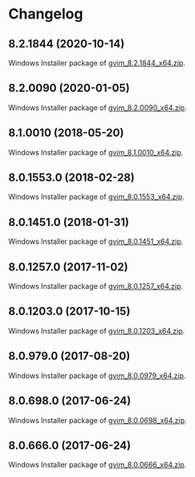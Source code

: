 # Changelog

## 8.2.1844 (2020-10-14)

Windows Installer package of [gvim_8.2.1844_x64.zip](https://github.com/vim/vim-win32-installer/releases/download/v8.2.1844/gvim_8.2.1844_x64.exe).

## 8.2.0090 (2020-01-05)

Windows Installer package of [gvim_8.2.0090_x64.zip](https://github.com/vim/vim-win32-installer/releases/download/v8.2.0090/gvim_8.2.0090_x64.zip).

## 8.1.0010 (2018-05-20)

Windows Installer package of [gvim_8.1.0010_x64.zip](https://github.com/vim/vim-win32-installer/releases/download/v8.1.0010/gvim_8.1.0010_x64.zip).

## 8.0.1553.0 (2018-02-28)

Windows Installer package of [gvim_8.0.1553_x64.zip](https://github.com/vim/vim-win32-installer/releases/download/v8.0.1553/gvim_8.0.1553_x64.zip).

## 8.0.1451.0 (2018-01-31)

Windows Installer package of [gvim_8.0.1451_x64.zip](https://github.com/vim/vim-win32-installer/releases/download/v8.0.1451/gvim_8.0.1451_x64.zip).

## 8.0.1257.0 (2017-11-02)

Windows Installer package of [gvim_8.0.1257_x64.zip](https://github.com/vim/vim-win32-installer/releases/download/v8.0.1257/gvim_8.0.1257_x64.zip).

## 8.0.1203.0 (2017-10-15)

Windows Installer package of [gvim_8.0.1203_x64.zip](https://github.com/vim/vim-win32-installer/releases/download/v8.0.1203/gvim_8.0.1203_x64.zip).

## 8.0.979.0 (2017-08-20)

Windows Installer package of [gvim_8.0.0979_x64.zip](https://github.com/vim/vim-win32-installer/releases/download/v8.0.0979/gvim_8.0.0979_x64.zip).

## 8.0.698.0 (2017-06-24)

Windows Installer package of [gvim_8.0.0698_x64.zip](https://github.com/vim/vim-win32-installer/releases/download/v8.0.0698/gvim_8.0.0698_x64.zip).

## 8.0.666.0 (2017-06-24)

Windows Installer package of [gvim_8.0.0666_x64.zip](https://github.com/vim/vim-win32-installer/releases/download/v8.0.0666/gvim_8.0.0666_x64.zip).